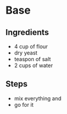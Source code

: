 # Base

## Ingredients 
- 4 cup of flour
- dry yeast 
- teaspon of salt
- 2 cups of water

## Steps 
- mix everything and 
- go for it